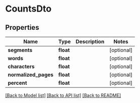 # CountsDto

## Properties
Name | Type | Description | Notes
------------ | ------------- | ------------- | -------------
**segments** | **float** |  | [optional] 
**words** | **float** |  | [optional] 
**characters** | **float** |  | [optional] 
**normalized_pages** | **float** |  | [optional] 
**percent** | **float** |  | [optional] 

[[Back to Model list]](../README.md#documentation-for-models) [[Back to API list]](../README.md#documentation-for-api-endpoints) [[Back to README]](../README.md)


